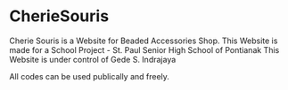 # CherieSouris
Cherie Souris is a Website for Beaded Accessories Shop.
This Website is made for a School Project - St. Paul Senior High School of Pontianak
This Website is under control of Gede S. Indrajaya

All codes can be used publically and freely.
